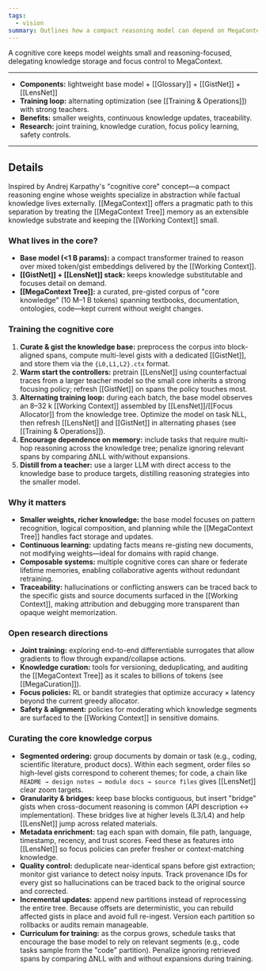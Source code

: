 ```yaml
---
tags:
  - vision
summary: Outlines how a compact reasoning model can depend on MegaContext for knowledge while focusing weights on abstraction.
---
```

A cognitive core keeps model weights small and reasoning-focused, delegating knowledge storage and focus control to MegaContext.

---

- **Components:** lightweight base model + [[Glossary]] + [[GistNet]] + [[LensNet]]
- **Training loop:** alternating optimization (see [[Training & Operations]]) with strong teachers.
- **Benefits:** smaller weights, continuous knowledge updates, traceability.
- **Research:** joint training, knowledge curation, focus policy learning, safety controls.

---
## Details

Inspired by Andrej Karpathy's "cognitive core" concept—a compact reasoning engine whose weights specialize in abstraction while factual knowledge lives externally. [[MegaContext]] offers a pragmatic path to this separation by treating the [[MegaContext Tree]] memory as an extensible knowledge substrate and keeping the [[Working Context]] small.

### What lives in the core?

- **Base model (<1 B params):** a compact transformer trained to reason over mixed token/gist embeddings delivered by the [[Working Context]].
- **[[GistNet]] + [[LensNet]] stack:** keeps knowledge substitutable and focuses detail on demand.
- **[[MegaContext Tree]]:** a curated, pre-gisted corpus of "core knowledge" (10 M–1 B tokens) spanning textbooks, documentation, ontologies, code—kept current without weight changes.

### Training the cognitive core

1. **Curate & gist the knowledge base:** preprocess the corpus into block-aligned spans, compute multi-level gists with a dedicated [[GistNet]], and store them via the `{L0,L1,L2}.ctx` format.
2. **Warm start the controllers:** pretrain [[LensNet]] using counterfactual traces from a larger teacher model so the small core inherits a strong focusing policy; refresh [[GistNet]] on spans the policy touches most.
3. **Alternating training loop:** during each batch, the base model observes an 8–32 k [[Working Context]] assembled by [[LensNet]]/[[Focus Allocator]] from the knowledge tree. Optimize the model on task NLL, then refresh [[LensNet]] and [[GistNet]] in alternating phases (see [[Training & Operations]]).
4. **Encourage dependence on memory:** include tasks that require multi-hop reasoning across the knowledge tree; penalize ignoring relevant spans by comparing ΔNLL with/without expansions.
5. **Distill from a teacher:** use a larger LLM with direct access to the knowledge base to produce targets, distilling reasoning strategies into the smaller model.

### Why it matters

- **Smaller weights, richer knowledge:** the base model focuses on pattern recognition, logical composition, and planning while the [[MegaContext Tree]] handles fact storage and updates.
- **Continuous learning:** updating facts means re-gisting new documents, not modifying weights—ideal for domains with rapid change.
- **Composable systems:** multiple cognitive cores can share or federate lifetime memories, enabling collaborative agents without redundant retraining.
- **Traceability:** hallucinations or conflicting answers can be traced back to the specific gists and source documents surfaced in the [[Working Context]], making attribution and debugging more transparent than opaque weight memorization.

### Open research directions

- **Joint training:** exploring end-to-end differentiable surrogates that allow gradients to flow through expand/collapse actions.
- **Knowledge curation:** tools for versioning, deduplicating, and auditing the [[MegaContext Tree]] as it scales to billions of tokens (see [[MegaCuration]]).
- **Focus policies:** RL or bandit strategies that optimize accuracy × latency beyond the current greedy allocator.
- **Safety & alignment:** policies for moderating which knowledge segments are surfaced to the [[Working Context]] in sensitive domains.

### Curating the core knowledge corpus

- **Segmented ordering:** group documents by domain or task (e.g., coding, scientific literature, product docs). Within each segment, order files so high-level gists correspond to coherent themes; for code, a chain like `README → design notes → module docs → source files` gives [[LensNet]] clear zoom targets.
- **Granularity & bridges:** keep base blocks contiguous, but insert "bridge" gists when cross-document reasoning is common (API description ↔ implementation). These bridges live at higher levels (L3/L4) and help [[LensNet]] jump across related materials.
- **Metadata enrichment:** tag each span with domain, file path, language, timestamp, recency, and trust scores. Feed these as features into [[LensNet]] so focus policies can prefer fresher or context-matching knowledge.
- **Quality control:** deduplicate near-identical spans before gist extraction; monitor gist variance to detect noisy inputs. Track provenance IDs for every gist so hallucinations can be traced back to the original source and corrected.
- **Incremental updates:** append new partitions instead of reprocessing the entire tree. Because offsets are deterministic, you can rebuild affected gists in place and avoid full re-ingest. Version each partition so rollbacks or audits remain manageable.
- **Curriculum for training:** as the corpus grows, schedule tasks that encourage the base model to rely on relevant segments (e.g., code tasks sample from the "code" partition). Penalize ignoring retrieved spans by comparing ΔNLL with and without expansions during training.
